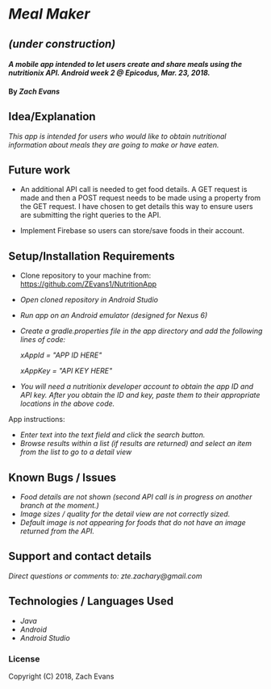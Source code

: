 # _Meal Maker_
## _(under construction)_

#### _A mobile app intended to let users create and share meals using the nutritionix API. Android week 2 @ Epicodus, Mar. 23, 2018._

#### By _**Zach Evans**_

## Idea/Explanation

_This app is intended for users who would like to obtain nutritional information about meals they are going to make or have eaten._


## Future work
* An additional API call is needed to get food details. A GET request is made and then a POST request needs to be made using a property from the GET request. I have chosen to get details this way to ensure users are submitting the right queries to the API.

* Implement Firebase so users can store/save foods in their account.


## Setup/Installation Requirements

* Clone repository to your machine from: https://github.com/ZEvans1/NutritionApp
* _Open cloned repository in Android Studio_
* _Run app on an Android emulator (designed for Nexus 6)_
* _Create a gradle.properties file in the app directory and add the following lines of code:_

    _xAppId = "APP ID HERE"_
    
    _xAppKey = "API KEY HERE"_
    
* _You will need a nutritionix developer account to obtain the app ID and API key. After you obtain the ID and key, paste them to their appropriate locations in the above code._

App instructions:
* _Enter text into the text field and click the search button._
* _Browse results within a list (if results are returned) and select an item from the list to go to a detail view_


## Known Bugs / Issues

* _Food details are not shown (second API call is in progress on another branch at the moment.)_
* _Image sizes / quality for the detail view are not correctly sized._
* _Default image is not appearing for foods that do not have an image returned from the API._

## Support and contact details

_Direct questions or comments to: zte.zachary@gmail.com_

## Technologies / Languages Used

* _Java_
* _Android_
* _Android Studio_


### License
Copyright (C) 2018, Zach Evans
